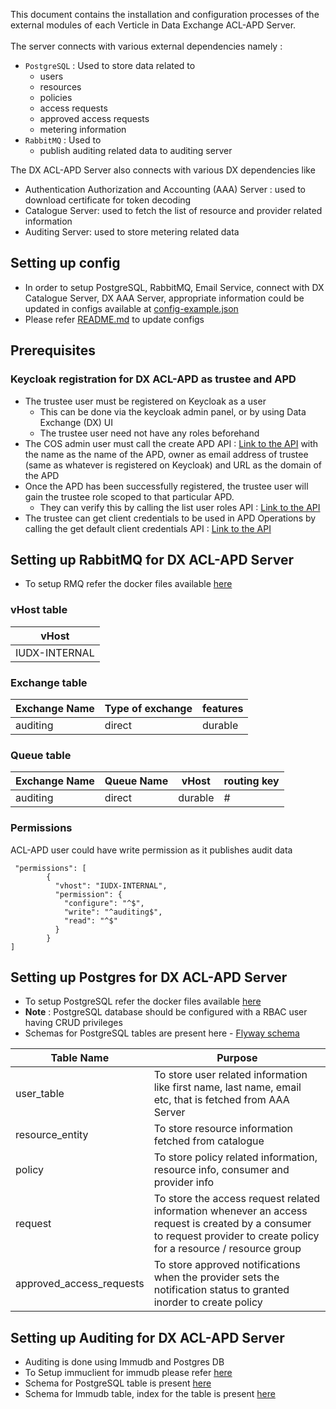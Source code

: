 This document contains the installation and configuration 
processes of the external modules of each Verticle in Data Exchange ACL-APD Server.
</br>
</br>
The server connects with various external dependencies namely :
- `PostgreSQL` : Used to store data related to
    - users
    - resources
    - policies
    - access requests
    - approved access requests
    - metering information
- `RabbitMQ` : Used to 
  - publish auditing related data to auditing server

The DX ACL-APD Server also connects with various DX dependencies like
- Authentication Authorization and Accounting (AAA) Server : used to download certificate for token decoding
- Catalogue Server: used to fetch the list of resource and provider related information
- Auditing Server: used to store metering related data

## Setting up config
- In order to setup PostgreSQL, RabbitMQ, Email Service, connect with
DX Catalogue Server, DX AAA Server, appropriate information
could be updated in configs available at  [config-example.json](example-config/config-dev.json)
- Please refer [README.md](example-config/README.md) to update configs



## Prerequisites
### Keycloak registration for DX ACL-APD as trustee and APD
- The trustee user must be registered on Keycloak as a user
  - This can be done via the keycloak admin panel, or by using Data Exchange (DX) UI
  - The trustee user need not have any roles beforehand
- The COS admin user must call the create APD API : [Link to the API](https://authorization.iudx.org.in/apis#tag/Access-Policy-Domain-(APD)-APIs/operation/post-auth-v1-apd)
with the name as the name of the APD, owner as email address of trustee (same as whatever is registered on Keycloak) 
and URL as the domain of the APD
- Once the APD has been successfully registered, the trustee user will gain the trustee role
scoped to that particular APD.
  - They can verify this by calling the list user roles API : [Link to the API](https://authorization.iudx.org.in/apis#tag/User-APIs/operation/get-auth-v1-user-roles)
- The trustee can get client credentials to be used in APD Operations by calling the 
get default client credentials API : [Link to the API](https://authorization.iudx.org.in/apis#tag/User-APIs/operation/get-auth-v1-user-clientcredentials)



## Setting up RabbitMQ for DX ACL-APD Server
- To setup RMQ refer the docker files available [here](https://github.com/datakaveri/iudx-deployment/blob/master/Docker-Swarm-deployment/single-node/databroker)


### vHost table
| vHost         |  
|---------------|
| IUDX-INTERNAL |

### Exchange table

| Exchange Name | Type of exchange | features |   
|---------------|------------------|----------|
| auditing      | direct           | durable  | 


### Queue table


| Exchange Name | Queue Name | vHost   | routing key |
|---------------|------------|---------|-------------|
| auditing      | direct     | durable | #           |

### Permissions
ACL-APD user could have write permission as it publishes audit data
```
 "permissions": [
        {
          "vhost": "IUDX-INTERNAL",
          "permission": {
            "configure": "^$",
            "write": "^auditing$",
            "read": "^$"
          }
        }
]
```

## Setting up Postgres for DX ACL-APD Server
- To setup PostgreSQL refer the docker files available [here](https://github.com/datakaveri/iudx-deployment/blob/master/Docker-Swarm-deployment/single-node/postgres)
- **Note** : PostgreSQL database should be configured with a RBAC user having CRUD privileges
- Schemas for PostgreSQL tables are present here - [Flyway schema](src/main/resources/db/migration)

| Table Name               | Purpose                                                                                                                                                                  | 
|--------------------------|--------------------------------------------------------------------------------------------------------------------------------------------------------------------------|
| user_table               | To store user related information like first name, last name, email etc, that is fetched from AAA Server                                                                 |
| resource_entity          | To store resource information fetched from catalogue                                                                                                                     | 
| policy                   | To store policy related information, resource info, consumer and provider info                                                                                           | 
| request                  | To store the access request related information whenever an access request is created by a consumer to request provider to create policy for a resource / resource group |
| approved_access_requests | To store approved notifications when the provider sets the notification status to granted inorder to create policy                                                       |
                      
## Setting up Auditing for DX ACL-APD Server

- Auditing is done using Immudb and Postgres DB
- To Setup immuclient for immudb please refer [here](https://github.com/datakaveri/iudx-deployment/tree/master/docs/immudb-setup) 
- Schema for PostgreSQL table is present [here](https://github.com/datakaveri/iudx-resource-server/blob/master/src/main/resources/db/migration/V5_2__create-auditing-acl-apd-table.sql)
- Schema for Immudb table, index for the table is present [here](https://github.com/datakaveri/auditing-server/tree/main/src/main/resources/immudb/migration)
